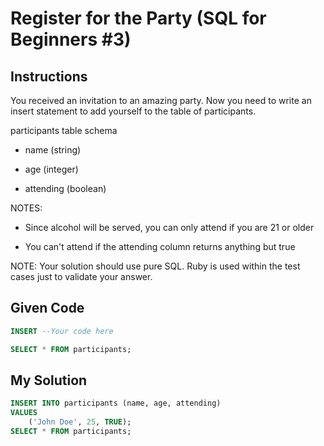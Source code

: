 # Register for the Party (SQL for Beginners #3)

## Instructions

You received an invitation to an amazing party. Now you need to write an insert statement to add yourself to the table of participants.

participants table schema

- name (string)

- age (integer)

- attending (boolean)

NOTES:

- Since alcohol will be served, you can only attend if you are 21 or older

- You can't attend if the attending column returns anything but true

NOTE: Your solution should use pure SQL. Ruby is used within the test cases just to validate your answer.

## Given Code
```sql
INSERT --Your code here

SELECT * FROM participants;
```

## My Solution
```sql
INSERT INTO participants (name, age, attending)
VALUES
    ('John Doe', 25, TRUE);
SELECT * FROM participants;
```
